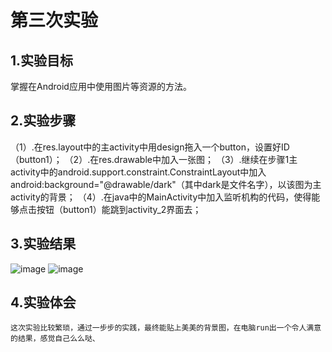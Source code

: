 # 第三次实验

## 1.实验目标
掌握在Android应用中使用图片等资源的方法。

## 2.实验步骤
（1）.在res.layout中的主activity中用design拖入一个button，设置好ID（button1）；
（2）.在res.drawable中加入一张图；
（3）.继续在步骤1主activity中的android.support.constraint.ConstraintLayout中加入
  android:background="@drawable/dark"（其中dark是文件名字），以该图为主activity的背景；
（4）.在java中的MainActivity中加入监听机构的代码，使得能够点击按钮（button1）能跳到activity_2界面去；
## 3.实验结果

![image](https://github.com/xiaojiahao/android-labs-2018/blob/master/soft1614080902319/sy3(1).jpg)
![image](https://github.com/xiaojiahao/android-labs-2018/blob/master/soft1614080902319/sy3(2).png)

## 4.实验体会

    这次实验比较繁琐，通过一步步的实践，最终能贴上美美的背景图，在电脑run出一个令人满意的结果，感觉自己么么哒、
